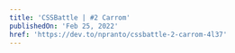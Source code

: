 ```yaml
---
title: 'CSSBattle | #2 Carrom'
publishedOn: 'Feb 25, 2022'
href: 'https://dev.to/npranto/cssbattle-2-carrom-4l37'
---
```

